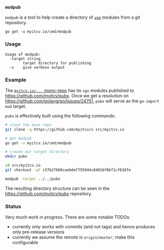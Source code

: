 ### `modpub`

`modpub` is a tool to help create a directory of [`vgo`](https://github.com/golang/go/issues/24301) modules from a git
repository.

```
go get -u myitcv.io/cmd/modpub
```

### Usage

<!-- __TEMPLATE: sh -c "modpub -h || true"
```
{{. -}}
```
-->
```
Usage of modpub:
  -target string
    	target directory for publishing
  -v	give verbose output
```
<!-- END -->

### Example

The [`myitcv.io/...` mono-repo](https://github.com/myitcv/x) has its `vgo` modules published to
https://github.com/myitcv/pubx. Once we get a resolution on https://github.com/golang/go/issues/24751, `pubx` will serve
as the `go-import` `mod` target.

`pubx` is effectively built using the following commands:

<!-- __TEMPLATE: sh -c "sh _scripts/readme_example > /dev/null 2>&1 && cat _scripts/readme_example"
```bash
{{ trimLinePrefixWhitespace . "# ** SCRIPT START **" }}
```
-->
```bash
# clone the mono repo
git clone -q https://github.com/myitcv/x src/myitcv.io

# get modpub
go get -u myitcv.io/cmd/modpub

# create our target directory
mkdir pubx

cd src/myitcv.io
git checkout -qf c57b27668caebdef755844c84016f8bf1cf618fe

modpub -target ../../pubx

```
<!-- END -->

The resulting directory structure can be seen in the https://github.com/myitcv/pubx repository.

### Status

Very much work in progress. There are some notable TODOs:

* currently only works with commits (and not tags) and hence produces only pre-release versions
* currently we assume the remote is `origin/master`; make this configurable
